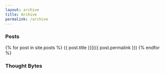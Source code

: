 ```yaml
---
layout: archive
title: Archive
permalink: /archive
---
```

### Posts

{% for post in site.posts %}
  {{ post.title }}]({{ post.permalink }})
{% endfor %}

### Thought Bytes

